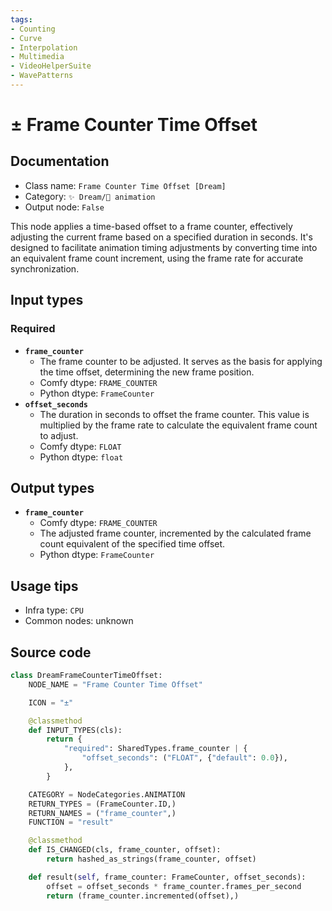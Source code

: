 ```yaml
---
tags:
- Counting
- Curve
- Interpolation
- Multimedia
- VideoHelperSuite
- WavePatterns
---
```


# ± Frame Counter Time Offset
## Documentation
- Class name: `Frame Counter Time Offset [Dream]`
- Category: `✨ Dream/🎥 animation`
- Output node: `False`

This node applies a time-based offset to a frame counter, effectively adjusting the current frame based on a specified duration in seconds. It's designed to facilitate animation timing adjustments by converting time into an equivalent frame count increment, using the frame rate for accurate synchronization.
## Input types
### Required
- **`frame_counter`**
    - The frame counter to be adjusted. It serves as the basis for applying the time offset, determining the new frame position.
    - Comfy dtype: `FRAME_COUNTER`
    - Python dtype: `FrameCounter`
- **`offset_seconds`**
    - The duration in seconds to offset the frame counter. This value is multiplied by the frame rate to calculate the equivalent frame count to adjust.
    - Comfy dtype: `FLOAT`
    - Python dtype: `float`
## Output types
- **`frame_counter`**
    - Comfy dtype: `FRAME_COUNTER`
    - The adjusted frame counter, incremented by the calculated frame count equivalent of the specified time offset.
    - Python dtype: `FrameCounter`
## Usage tips
- Infra type: `CPU`
- Common nodes: unknown


## Source code
```python
class DreamFrameCounterTimeOffset:
    NODE_NAME = "Frame Counter Time Offset"

    ICON = "±"

    @classmethod
    def INPUT_TYPES(cls):
        return {
            "required": SharedTypes.frame_counter | {
                "offset_seconds": ("FLOAT", {"default": 0.0}),
            },
        }

    CATEGORY = NodeCategories.ANIMATION
    RETURN_TYPES = (FrameCounter.ID,)
    RETURN_NAMES = ("frame_counter",)
    FUNCTION = "result"

    @classmethod
    def IS_CHANGED(cls, frame_counter, offset):
        return hashed_as_strings(frame_counter, offset)

    def result(self, frame_counter: FrameCounter, offset_seconds):
        offset = offset_seconds * frame_counter.frames_per_second
        return (frame_counter.incremented(offset),)

```
